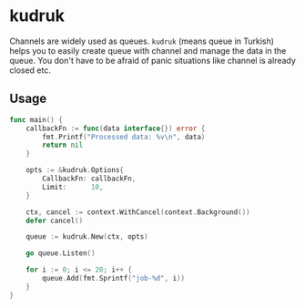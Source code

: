 # kudruk
Channels are widely used as queues. `kudruk` (means queue in Turkish) helps you to easily create queue with channel and manage the data in the queue. You don't have to be afraid of panic situations like channel is already closed etc.

## Usage

```go
func main() {
	callbackFn := func(data interface{}) error {
		fmt.Printf("Processed data: %v\n", data)
		return nil
	}

	opts := &kudruk.Options{
		CallbackFn: callbackFn,
		Limit:      10,
	}

	ctx, cancel := context.WithCancel(context.Background())
	defer cancel()

	queue := kudruk.New(ctx, opts)

	go queue.Listen()

	for i := 0; i <= 20; i++ {
		queue.Add(fmt.Sprintf("job-%d", i))
	}
}
```